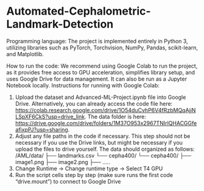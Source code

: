 # Automated-Cephalometric-Landmark-Detection
Programming language: The project is implemented entirely in Python 3, utilizing libraries such as PyTorch, Torchvision, NumPy, Pandas, scikit-learn, and Matplotlib.

How to run the code: 
We recommend using Google Colab to run the project, as it provides free access to GPU acceleration, simplifies library setup, and uses Google Drive for data 
management. It can also be run as a Jupyter Notebook locally.
Instructions for running with Google Colab:
1.	Upload the dataset and Advanced-ML-Project.ipynb file into Google Drive. Alternatively, you can already access the code file here: https://colab.research.google.com/drive/1O54duCvhP6V4fRzbMQqAjjNLSpXF6CkS?usp=drive_link. The data folder is here: https://drive.google.com/drive/folders/1M37O953x2967TNIrlQHACGGfeafixpPJ?usp=sharing.
2.	Adjust any file paths in the code if necessary. This step should not be necessary if you use the Drive links, but might be necessary if you upload the files to drive yourself. The data should organized as follows:
/AML/data/
    ├── landmarks.csv
    └── cepha400/
        └── cepha400/
            ├── image1.png
            ├── image2.png
            ├── …..  
3.	Change Runtime → Change runtime type → Select T4 GPU
4.	Run the script cells step by step (make sure runs the first code “drive.mount”) to 
connect to Google Drive

